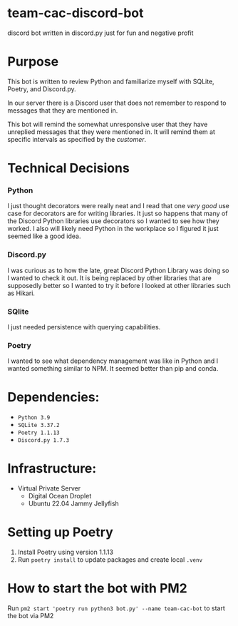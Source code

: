 # team-cac-discord-bot
discord bot written in discord.py just for fun and negative profit

# Purpose
This bot is written to review Python and familiarize myself with SQLite, Poetry, and Discord.py.

In our server there is a Discord user that does not remember to respond to messages that they are mentioned in.

This bot will remind the somewhat unresponsive user that they have unreplied messages that they were mentioned in. It will remind them at specific intervals as specified by the *customer*.

# Technical Decisions

### Python
I just thought decorators were really neat and I read that one *very good* use case for decorators are for writing libraries. It just so happens that many of the Discord Python libraries use decorators so I wanted to see how they worked. I also will likely need Python in the workplace so I figured it just seemed like a good idea.

### Discord.py
I was curious as to how the late, great Discord Python Library was doing so I wanted to check it out. It is being replaced by other libraries that are supposedly better so I wanted to try it before I looked at other libraries such as Hikari.

### SQlite
I just needed persistence with querying capabilities.

### Poetry
I wanted to see what dependency management was like in Python and I wanted something similar to NPM. It seemed better than pip and conda.

# Dependencies:
- `Python 3.9`
- `SQLite 3.37.2`
- `Poetry 1.1.13`
- `Discord.py 1.7.3`

# Infrastructure:
 - Virtual Private Server
    - Digital Ocean Droplet
    - Ubuntu 22.04 Jammy Jellyfish
    
# Setting up Poetry 
1. Install Poetry using version 1.1.13
2. Run `poetry install` to update packages and create local `.venv`

# How to start the bot with PM2
Run `pm2 start 'poetry run python3 bot.py' --name team-cac-bot` to start the bot via PM2

